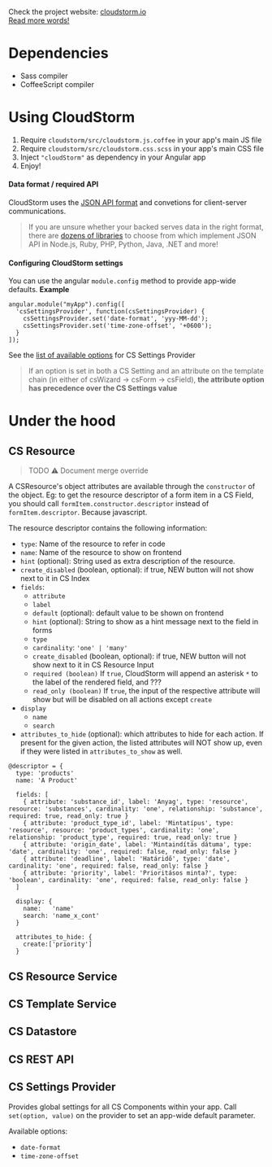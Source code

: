 Check the project website: [cloudstorm.io](http://cloudstorm.io)  
[Read more words!](doc/README.md)  

# Dependencies
* Sass compiler
* CoffeeScript compiler

# Using CloudStorm

1. Require `cloudstorm/src/cloudstorm.js.coffee` in your app's main JS file
1. Require `cloudstorm/src/cloudstorm.css.scss` in your app's main CSS file
1. Inject `"cloudStorm"` as dependency in your Angular app
1. Enjoy!

#### Data format / required API
CloudStorm uses the [JSON API format](http://jsonapi.org/format/#document-structure) and convetions for client-server communications.

> If you are unsure whether your backed serves data in the right format, there are [dozens of libraries](http://jsonapi.org/implementations/) to choose from which implement JSON API in Node.js, Ruby, PHP, Python, Java, .NET and more!



#### Configuring CloudStorm settings

You can use the angular `module.config` method to provide app-wide defaults.
**Example**
```
angular.module("myApp").config([
  'csSettingsProvider', function(csSettingsProvider) {
    csSettingsProvider.set('date-format', 'yyy-MM-dd');
    csSettingsProvider.set('time-zone-offset', '+0600');
  }
]);
```

See the [list of available options](#cs-settings-provider) for CS Settings Provider

> If an option is set in both a CS Setting and an attribute on the template chain (in either of csWizard -> csForm -> csField), **the attribute option has precedence over the CS Settings value**

# Under the hood

## CS Resource

> TODO :warning: Document merge override

A CSResource's object attributes are available through the `constructor` of the object. Eg: to get the resource descriptor of a form item in a CS Field, you should call `formItem.constructor.descriptor` instead of `formItem.descriptor`. Because javascript.

The resource descriptor contains the following information:
* `type`: Name of the resource to refer in code
* `name`: Name of the resource to show on frontend
* `hint` (optional): String used as extra description of the resource.
* `create_disabled` (boolean, optional): if true, NEW button will not show next to it in CS Index
* `fields`:
  * `attribute`
  * `label`
  * `default` (optional): default value to be shown on frontend
  * `hint` (optional): String to show as a hint message next to the field in forms
  * `type`
  * `cardinality`: `'one' | 'many'`
  * `create_disabled` (boolean, optional): if true, NEW button will not show next to it in CS Resource Input
  * `required (boolean)` If `true`, CloudStorm will append an asterisk `*` to the label of the rendered field, and ???
  * `read_only (boolean)` If `true`, the input of the respective attribute will show but will be disabled on all actions except `create`
* `display`
  * `name`
  * `search`
* `attributes_to_hide` (optional): which attributes to hide for each action. If present for the given action, the listed attributes will NOT show up, even if they were listed in `attributes_to_show` as well.

```
@descriptor = {
  type: 'products'
  name: 'A Product'

  fields: [
    { attribute: 'substance_id', label: 'Anyag', type: 'resource', resource: 'substances', cardinality: 'one', relationship: 'substance', required: true, read_only: true }
    { attribute: 'product_type_id', label: 'Mintatípus', type: 'resource', resource: 'product_types', cardinality: 'one', relationship: 'product_type', required: true, read_only: true }
    { attribute: 'origin_date', label: 'Mintaindítás dátuma', type: 'date', cardinality: 'one', required: false, read_only: false }
    { attribute: 'deadline', label: 'Határidő', type: 'date', cardinality: 'one', required: false, read_only: false }
    { attribute: 'priority', label: 'Prioritásos minta?', type: 'boolean', cardinality: 'one', required: false, read_only: false }
  ]

  display: {
    name:   'name'
    search: 'name_x_cont'
  }

  attributes_to_hide: {
    create:['priority']
  }
```


## CS Resource Service

## CS Template Service

## CS Datastore

## CS REST API

## CS Settings Provider
Provides global settings for all CS Components within your app.
Call `set(option, value)` on the provider to set an app-wide default parameter.

Available options:
* `date-format`
* `time-zone-offset`
